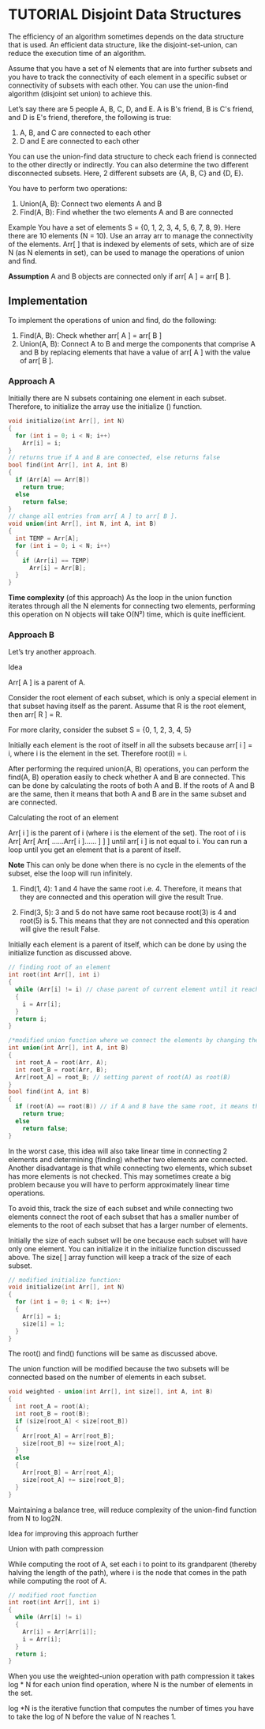 # TUTORIAL Disjoint Data Structures

The efficiency of an algorithm sometimes depends on the data structure that is used. An efficient data structure, like the disjoint-set-union, can reduce the execution time of an algorithm.

Assume that you have a set of N elements that are into further subsets and you have to track the connectivity of each element in a specific subset or connectivity of subsets with each other. You can use the union-find algorithm (disjoint set union) to achieve this.

Let’s say there are 5 people A, B, C, D, and E.
A is B's friend, B is C's friend, and D is E's friend, therefore, the following is true:

1. A, B, and C are connected to each other
2. D and E are connected to each other

You can use the union-find data structure to check each friend is connected to the other directly or indirectly. You can also determine the two different disconnected subsets. Here, 2 different subsets are {A, B, C} and {D, E}.

You have to perform two operations:

1. Union(A, B): Connect two elements A and B
2. Find(A, B): Find whether the two elements A and B are connected

Example You have a set of elements S = {0, 1, 2, 3, 4, 5, 6, 7, 8, 9}. Here there are 10 elements (N = 10). Use an array arr to manage the connectivity of the elements. Arr[ ] that is indexed by elements of sets, which are of size N (as N elements in set), can be used to manage the operations of union and find.

**Assumption** A and B objects are connected only if arr[ A ] = arr[ B ].

## Implementation

To implement the operations of union and find, do the following:

1. Find(A, B): Check whether arr[ A ] = arr[ B ]
2. Union(A, B): Connect A to B and merge the components that comprise A and B by replacing elements that have a value of arr[ A ] with the value of arr[ B ].

### Approach A

Initially there are N subsets containing one element in each subset. Therefore, to initialize the array use the initialize () function.

```C
void initialize(int Arr[], int N)
{
  for (int i = 0; i < N; i++)
    Arr[i] = i;
}
// returns true if A and B are connected, else returns false
bool find(int Arr[], int A, int B)
{
  if (Arr[A] == Arr[B])
    return true;
  else
    return false;
}
// change all entries from arr[ A ] to arr[ B ].
void union(int Arr[], int N, int A, int B)
{
  int TEMP = Arr[A];
  for (int i = 0; i < N; i++)
  {
    if (Arr[i] == TEMP)
      Arr[i] = Arr[B];
  }
}
```

**Time complexity** (of this approach) As the loop in the union function iterates through all the N elements for connecting two elements, performing this operation on N objects will take O(N²) time, which is quite inefficient.

### Approach B

Let’s try another approach.

Idea

Arr[ A ] is a parent of A.

Consider the root element of each subset, which is only a special element in that subset having itself as the parent. Assume that R is the root element, then arr[ R ] = R.

For more clarity, consider the subset S = {0, 1, 2, 3, 4, 5}

Initially each element is the root of itself in all the subsets because arr[ i ] = i, where i is the element in the set. Therefore root(i) = i.

After performing the required union(A, B) operations, you can perform the find(A, B) operation easily to check whether A and B are connected. This can be done by calculating the roots of both A and B. If the roots of A and B are the same, then it means that both A and B are in the same subset and are connected.

Calculating the root of an element

Arr[ i ] is the parent of i (where i is the element of the set). The root of i is Arr[ Arr[ Arr[ …...Arr[ i ]...... ] ] ] until arr[ i ] is not equal to i. You can run a loop until you get an element that is a parent of itself.

**Note** This can only be done when there is no cycle in the elements of the subset, else the loop will run infinitely.

1. Find(1, 4): 1 and 4 have the same root i.e. 4. Therefore, it means that they are connected and this operation will give the result True.

2. Find(3, 5): 3 and 5 do not have same root because root(3) is 4 and root(5) is 5. This means that they are not connected and this operation will give the result False.

Initially each element is a parent of itself, which can be done by using the initialize function as discussed above.

```C
// finding root of an element
int root(int Arr[], int i)
{
  while (Arr[i] != i) // chase parent of current element until it reaches root
  {
    i = Arr[i];
  }
  return i;
}

/*modified union function where we connect the elements by changing the root of one of the elements*/
int union(int Arr[], int A, int B)
{
  int root_A = root(Arr, A);
  int root_B = root(Arr, B);
  Arr[root_A] = root_B; // setting parent of root(A) as root(B)
}
bool find(int A, int B)
{
  if (root(A) == root(B)) // if A and B have the same root, it means that they are connected.
    return true;
  else
    return false;
}
```

In the worst case, this idea will also take linear time in connecting 2 elements and determining (finding) whether two elements are connected. Another disadvantage is that while connecting two elements, which subset has more elements is not checked. This may sometimes create a big problem because you will have to perform approximately linear time operations.

To avoid this, track the size of each subset and while connecting two elements connect the root of each subset that has a smaller number of elements to the root of each subset that has a larger number of elements.

Initially the size of each subset will be one because each subset will have only one element. You can initialize it in the initialize function discussed above. The size[ ] array function will keep a track of the size of each subset.

```C
// modified initialize function:
void initialize(int Arr[], int N)
{
  for (int i = 0; i < N; i++)
  {
    Arr[i] = i;
    size[i] = 1;
  }
}
```

The root() and find() functions will be same as discussed above.

The union function will be modified because the two subsets will be connected based on the number of elements in each subset.

```C
void weighted - union(int Arr[], int size[], int A, int B)
{
  int root_A = root(A);
  int root_B = root(B);
  if (size[root_A] < size[root_B])
  {
    Arr[root_A] = Arr[root_B];
    size[root_B] += size[root_A];
  }
  else
  {
    Arr[root_B] = Arr[root_A];
    size[root_A] += size[root_B];
  }
}
```

Maintaining a balance tree, will reduce complexity of the union-find function from N to log2N.

Idea for improving this approach further

Union with path compression

While computing the root of A, set each i to point to its grandparent (thereby halving the length of the path), where i is the node that comes in the path while computing the root of A.

```C
// modified root function
int root(int Arr[], int i)
{
  while (Arr[i] != i)
  {
    Arr[i] = Arr[Arr[i]];
    i = Arr[i];
  }
  return i;
}
```

When you use the weighted-union operation with path compression it takes log \* N for each union find operation, where N is the number of elements in the set.

log \*N is the iterative function that computes the number of times you have to take the log of N before the value of N reaches 1.
